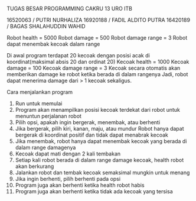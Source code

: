 TUGAS BESAR PROGRAMMING CAKRU 13 URO ITB

16520063 / PUTRI NURHALIZA
16920188 / FADIL ALDITO PUTRA
16420189 / BAGAS SHALAHUDDIN WAHID

Robot health = 5000
Robot damage = 500
Robot damage range = 3
Robot dapat menembak kecoak dalam range

Di awal program terdapat 20 kecoak dengan posisi acak di koordinat(maksimal absis 20 dan ordinat 20)
Kecoak health = 1000
Kecoak damage = 100
Kecoak damage range = 3
Kecoak secara otomatis akan memberikan damage ke robot ketika berada di dalam rangenya
Jadi, robot dapat menerima damage dari > 1 kecoak sekaligus.

Cara menjalankan program
1. Run untuk memulai
2. Program akan menampilkan posisi kecoak terdekat dari robot untuk menuntun perjalanan robot
3. Pilih opsi, apakah ingin bergerak, menembak, atau berhenti
4. Jika bergerak, pilih kiri, kanan, maju, atau mundur
	Robot hanya dapat bergerak di koordinat positif dan tidak dapat menabrak kecoak
5. Jika menembak, robot hanya dapat menembak kecoak yang berada di dalam range damagenya
6. Kecoak dapat mati dengan 2 kali tembakan
7. Setiap kali robot berada di dalam range damage kecoak, health robot akan berkurang
8. Jalankan robot dan tembak kecoak semaksimal mungkin untuk menang
9. Jika ingin berhenti, pilih berhenti pada opsi
10. Program juga akan berhenti ketika health robot habis
11. Program juga akan berhenti ketika tidak ada kecoak yang tersisa
